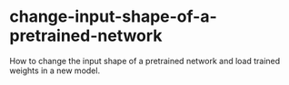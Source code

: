 # change-input-shape-of-a-pretrained-network
How to change the input shape of a pretrained network and load trained weights in a new model.
